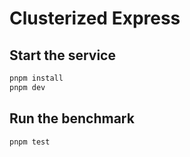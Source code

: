 # Clusterized Express

## Start the service

```bash
pnpm install
pnpm dev
```

## Run the benchmark

```bash
pnpm test
```
